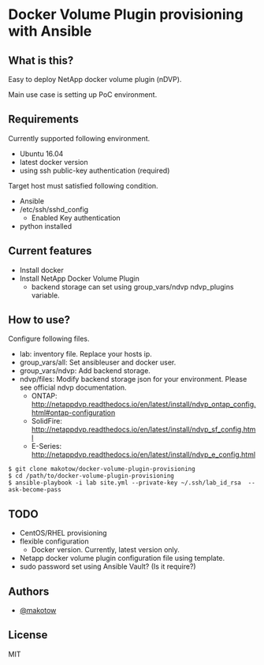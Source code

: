 # Docker Volume Plugin provisioning with Ansible


## What is this?

Easy to deploy NetApp docker volume plugin (nDVP). 

Main use case is setting up PoC environment.


## Requirements

Currently supported following environment.

- Ubuntu 16.04 
- latest docker version
- using ssh public-key authentication (required)

Target host must satisfied following condition.

- Ansible 
- /etc/ssh/sshd_config 
    - Enabled Key authentication
- python installed

## Current features

- Install docker
- Install NetApp Docker Volume Plugin
    - backend storage can set using group_vars/ndvp ndvp_plugins variable.

## How to use?

Configure following files.

- lab: inventory file. Replace your hosts ip.
- group_vars/all: Set ansibleuser and docker user. 
- group_vars/ndvp: Add backend storage.
- ndvp/files: Modify backend storage json for your environment. Please see official ndvp documentation.
    - ONTAP: http://netappdvp.readthedocs.io/en/latest/install/ndvp_ontap_config.html#ontap-configuration
    - SolidFire: http://netappdvp.readthedocs.io/en/latest/install/ndvp_sf_config.html
    - E-Series: http://netappdvp.readthedocs.io/en/latest/install/ndvp_e_config.html



```Examples
$ git clone makotow/docker-volume-plugin-provisioning
$ cd /path/to/docker-volume-plugin-provisioning
$ ansible-playbook -i lab site.yml --private-key ~/.ssh/lab_id_rsa  --ask-become-pass
```

## TODO
- CentOS/RHEL provisioning
- flexible configuration
    - Docker version. Currently, latest version only.
- Netapp docker volume plugin configuration file using template.
- sudo password set using Ansible Vault? (Is it require?)

## Authors

- [@makotow](https://github.com/makotow)

## License

MIT
